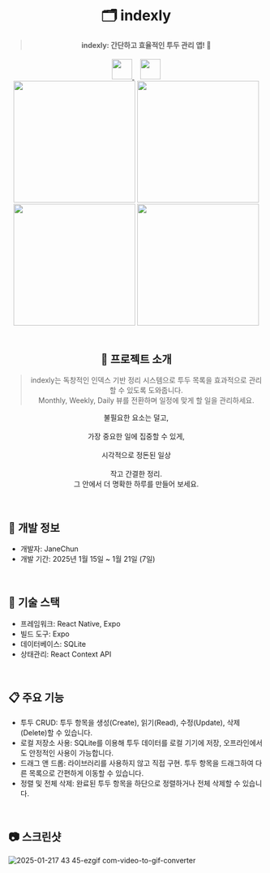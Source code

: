 <div align='center'>

# 🗂️ indexly

> #### indexly: 간단하고 효율적인 투두 관리 앱! 🍥

<div>
  <a href="https://apps.apple.com/us/app/indexly/id6740793736" target="_blank">
    <img src="https://github.com/user-attachments/assets/c170213c-044c-43b3-a464-2a1b4ba87855" height="40px" />
  </a>
  &nbsp;&nbsp;
  <a href="https://play.google.com/store/apps/details?id=com.janechun.indexly" target="_blank">
    <img src="https://github.com/user-attachments/assets/6fd1d380-afff-4bbc-be92-91ca2a3efe44" height="40px" />
  </a>
</div>


<div display='flex'>
  <img src='https://github.com/user-attachments/assets/95b55b69-d380-47e5-8c80-6cc393256d2c' width='240'/>
  <img src='https://github.com/user-attachments/assets/9027d970-6dcf-46a1-818e-dd124e373da7' width='240'/>
  <img src='https://github.com/user-attachments/assets/4bf7c833-aa87-40bf-90c5-80fc2d0ed388' width='240'/>
  <img src='https://github.com/user-attachments/assets/3879c68c-8c15-4b2d-9ebb-8489b0cf0da0' width='240'/>
</div>
</div>
<br/>

<div align='center'>
  
## 🎀 프로젝트 소개
>indexly는 독창적인 인덱스 기반 정리 시스템으로 투두 목록을 효과적으로 관리할 수 있도록 도와줍니다.
><br/>
>Monthly, Weekly, Daily 뷰를 전환하며 일정에 맞게 할 일을 관리하세요.

불필요한 요소는 덜고,
<br/><br/>
가장 중요한 일에 집중할 수 있게,
<br/><br/>
시각적으로 정돈된 일상
<br/><br/>
작고 간결한 정리.
<br/>
그 안에서 더 명확한 하루를 만들어 보세요.

<br/>
</div>

## 📆 개발 정보
- 개발자: JaneChun  
- 개발 기간: 2025년 1월 15일 ~ 1월 21일 (7일)

<br/>

## 🚀 기술 스택
- 프레임워크: React Native, Expo
- 빌드 도구: Expo
- 데이터베이스: SQLite
- 상태관리: React Context API

<br/>

## 📋 주요 기능
- 투두 CRUD: 투두 항목을 생성(Create), 읽기(Read), 수정(Update), 삭제(Delete)할 수 있습니다.
- 로컬 저장소 사용: SQLite를 이용해 투두 데이터를 로컬 기기에 저장, 오프라인에서도 안정적인 사용이 가능합니다.
- 드래그 앤 드롭: 라이브러리를 사용하지 않고 직접 구현. 투두 항목을 드래그하여 다른 목록으로 간편하게 이동할 수 있습니다.
- 정렬 및 전체 삭제: 완료된 투두 항목을 하단으로 정렬하거나 전체 삭제할 수 있습니다.

<br/>

## 📷 스크린샷
![2025-01-217 43 45-ezgif com-video-to-gif-converter](https://github.com/user-attachments/assets/2aaaa599-c38e-4068-9815-8b094aece7f8)
